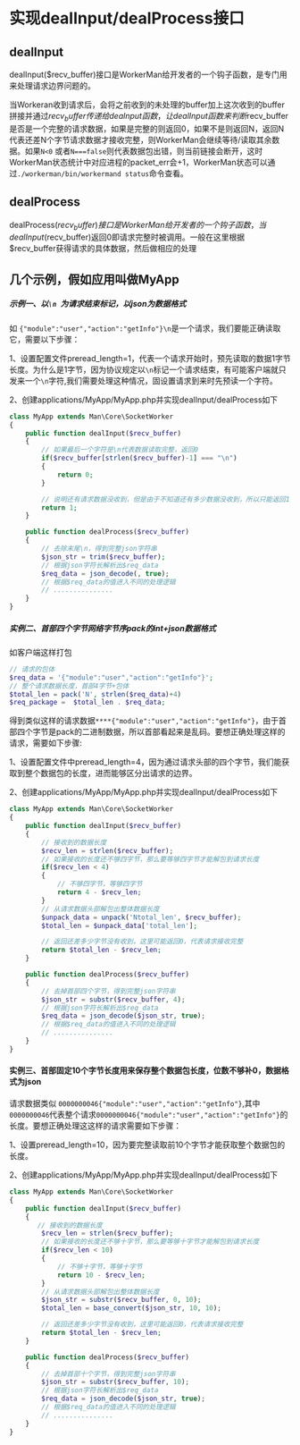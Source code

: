 # 实现dealInput/dealProcess接口
## dealInput

dealInput($recv_buffer)接口是WorkerMan给开发者的一个钩子函数，是专门用来处理请求边界问题的。

当Workeran收到请求后，会将之前收到的未处理的buffer加上这次收到的buffer拼接并通过$recv_buffer传递给dealnput函数，让dealInput函数来判断$recv_buffer是否是一个完整的请求数据，如果是完整的则返回0，如果不是则返回N，返回N代表还差N个字节请求数据才接收完整，则WorkerMan会继续等待/读取其余数据。如果```N<0``` 或者```N===false```则代表数据包出错，则当前链接会断开，这时WorkerMan状态统计中对应进程的packet_err会+1，WorkerMan状态可以通过```./workerman/bin/workermand status```命令查看。

## dealProcess
dealProcess($recv_buffer)接口是WorkerMan给开发者的一个钩子函数，当dealInput($recv_buffer)返回0即请求完整时被调用。一般在这里根据$recv_buffer获得请求的具体数据，然后做相应的处理

## 几个示例，假如应用叫做MyApp

##### 示例一、以```\n ```为请求结束标记，以json为数据格式
如 ```{"module":"user","action":"getInfo"}\n```是一个请求，我们要能正确读取它，需要以下步骤：

1、设置配置文件preread_length=1，代表一个请求开始时，预先读取的数据1字节长度。为什么是1字节，因为协议规定以```\n```标记一个请求结束，有可能客户端就只发来一个```\n```字符,我们需要处理这种情况，固设置请求到来时先预读一个字符。

2、创建applications/MyApp/MyApp.php并实现dealInput/dealProcess如下
```php
class MyApp extends Man\Core\SocketWorker
{
    public function dealInput($recv_buffer)
    {
        // 如果最后一个字符是\n代表数据读取完整，返回0
        if($recv_buffer[strlen($recv_buffer)-1] === "\n")
        {
            return 0;
        }

        // 说明还有请求数据没收到，但是由于不知道还有多少数据没收到，所以只能返回1，因为有可能下一个字符就是\n
        return 1;
    }

    public function dealProcess($recv_buffer)
    {
        // 去除末尾\n，得到完整json字符串
        $json_str = trim($recv_buffer);
        // 根据json字符长解析出$req_data
        $req_data = json_decode(, true);
        // 根据$req_data的值进入不同的处理逻辑
        // ...............
    }
}
```


##### 实例二、首部四个字节网络字节序pack的int+json数据格式

如客户端这样打包

```php
// 请求的包体
$req_data = '{"module":"user","action":"getInfo"}';
// 整个请求数据长度，首部4字节+包体
$total_len = pack('N', strlen($req_data)+4)
$req_package =  $total_len . $req_data;
```

得到类似这样的请求数据``` ****{"module":"user","action":"getInfo"} ```，由于首部四个字节是pack的二进制数据，所以首部看起来是乱码。要想正确处理这样的请求，需要如下步骤:

1、设置配置文件中preread_length=4，因为通过请求头部的四个字节，我们能获取到整个数据包的长度，进而能够区分出请求的边界。

2、创建applications/MyApp/MyApp.php并实现dealInput/dealProcess如下
```php
class MyApp extends Man\Core\SocketWorker
{
    public function dealInput($recv_buffer)
    {
        // 接收到的数据长度
        $recv_len = strlen($recv_buffer);
        // 如果接收的长度还不够四字节，那么要等够四字节才能解包到请求长度
        if($recv_len < 4)
        {
            // 不够四字节，等够四字节
            return 4 - $recv_len;
        }
        // 从请求数据头部解包出整体数据长度
        $unpack_data = unpack('Ntotal_len', $recv_buffer);
        $total_len = $unpack_data['total_len'];

        // 返回还差多少字节没有收到，这里可能返回0，代表请求接收完整
        return $total_len - $recv_len;
    }

    public function dealProcess($recv_buffer)
    {
        // 去掉首部四个字节，得到完整json字符串
        $json_str = substr($recv_buffer, 4);
        // 根据json字符长解析出$req_data
        $req_data = json_decode($json_str, true);
        // 根据$req_data的值进入不同的处理逻辑
        // ...............
    }
}
```


#### 实例三、首部固定10个字节长度用来保存整个数据包长度，位数不够补0，数据格式为json
请求数据类似 ```0000000046{"module":"user","action":"getInfo"}```,其中```0000000046```代表整个请求```0000000046{"module":"user","action":"getInfo"}```的长度。要想正确处理这这样的请求需要如下步骤：

1、设置preread_length=10，因为要完整读取前10个字节才能获取整个数据包的长度。

2、创建applications/MyApp/MyApp.php并实现dealInput/dealProcess如下

```php
class MyApp extends Man\Core\SocketWorker
{
    public function dealInput($recv_buffer)
    {
       // 接收到的数据长度
        $recv_len = strlen($recv_buffer);
        // 如果接收的长度还不够十字节，那么要等够十字节才能解包到请求长度
        if($recv_len < 10)
        {
            // 不够十字节，等够十字节
            return 10 - $recv_len;
        }
        // 从请求数据头部解包出整体数据长度
        $json_str = substr($recv_buffer, 0, 10);
        $total_len = base_convert($json_str, 10, 10);

        // 返回还差多少字节没有收到，这里可能返回0，代表请求接收完整
        return $total_len - $recv_len;
    }

    public function dealProcess($recv_buffer)
    {
        // 去掉首部十个字节，得到完整json字符串
        $json_str = substr($recv_buffer, 10);
        // 根据json字符长解析出$req_data
        $req_data = json_decode($json_str, true);
        // 根据$req_data的值进入不同的处理逻辑
        // ...............
    }
}
```
